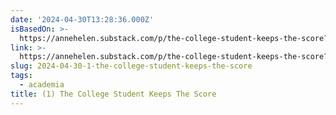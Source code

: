 ```yaml
---
date: '2024-04-30T13:28:36.000Z'
isBasedOn: >-
  https://annehelen.substack.com/p/the-college-student-keeps-the-score?utm_source=post-email-title&publication_id=2450&post_id=144133706&utm_campaign=email-post-title&isFreemail=false&r=s9ot&triedRedirect=true&utm_medium=email
link: >-
  https://annehelen.substack.com/p/the-college-student-keeps-the-score?utm_source=post-email-title&publication_id=2450&post_id=144133706&utm_campaign=email-post-title&isFreemail=false&r=s9ot&triedRedirect=true&utm_medium=email
slug: 2024-04-30-1-the-college-student-keeps-the-score
tags:
  - academia
title: (1) The College Student Keeps The Score
---
```


